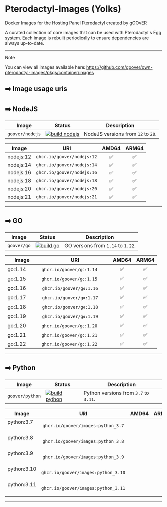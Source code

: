 # Pterodactyl-Images (Yolks)
Docker Images for the Hosting Panel Pterodactyl created by gOOvER

A curated collection of core images that can be used with Pterodactyl's Egg system. Each image is rebuilt
periodically to ensure dependencies are always up-to-date.

---

> [!NOTE]
> You can view all images available here: https://github.com/goover/own-pterodactyl-images/pkgs/container/images

## ➡️ Image usage uris

## ➡️ NodeJS
| Image              | Status                                                                                                                                                          | Description                                            |
| ------------------ | --------------------------------------------------------------------------------------------------------------------------------------------------------------- | ------------------------------------------------------ |
| `goover/nodejs` | [![build nodejs](https://github.com/goover/own-pterodactyl-images/actions/workflows/dev-nodejs.yml/badge.svg)](https://github.com/goover/own-pterodactyl-images/actions/workflows/dev-nodejs.yml) | NodeJS versions from `12` to `20`. |

| Image            | URI                                    | AMD64 | ARM64 |
| ---------------- | :--------------------------------------: | :------:| :------: |
| nodejs:12    | `ghcr.io/goover/nodejs:12` | ✅ | ✅ |
| nodejs:14    | `ghcr.io/goover/nodejs:14` | ✅ | ✅ |
| nodejs:16    | `ghcr.io/goover/nodejs:16` | ✅ | ✅ |
| nodejs:18    | `ghcr.io/goover/nodejs:18` | ✅ | ✅ |
| nodejs:20    | `ghcr.io/goover/nodejs:20` | ✅ | ✅ |
| nodejs:21    | `ghcr.io/goover/nodejs:21` | ✅ | ✅ |
---

## ➡️ GO
| Image              | Status                                                                                                                                                          | Description                                            |
| ------------------ | --------------------------------------------------------------------------------------------------------------------------------------------------------------- | ------------------------------------------------------ |
| `goover/go` | [![build go ](https://github.com/goover/own-pterodactyl-images/actions/workflows/dev-go.yml/badge.svg)](https://github.com/goover/own-pterodactyl-images/actions/workflows/dev-go.yml) | GO versions from `1.14` to `1.22`. |

| Image            | URI                                    | AMD64 | ARM64 |
| ---------------- | :--------------------------------------: | :------:| :------: |
| go:1.14ㅤㅤ      | `ghcr.io/goover/go:1.14`ㅤ ㅤ           |  ✅  |   ✅  |
| go:1.15 ㅤㅤ     | `ghcr.io/goover/go:1.15`ㅤ ㅤ           |  ✅  |   ✅  |
| go:1.16   ㅤㅤ   | `ghcr.io/goover/go:1.16`ㅤㅤ  | ✅ | ✅ |
| go:1.17   ㅤㅤ   | `ghcr.io/goover/go:1.17`ㅤㅤ  | ✅ | ✅ |
| go:1.18  ㅤㅤ    | `ghcr.io/goover/go:1.18`ㅤㅤ  | ✅ | ✅ |
| go:1.19  ㅤㅤ    | `ghcr.io/goover/go:1.19`ㅤㅤ  | ✅ | ✅ |
| go:1.20  ㅤㅤ    | `ghcr.io/goover/go:1.20`ㅤ ㅤ | ✅ | ✅ |
| go:1.21  ㅤㅤ    | `ghcr.io/goover/go:1.21`ㅤ ㅤ | ✅ | ✅ |
| go:1.22  ㅤㅤ    | `ghcr.io/goover/go:1.22`ㅤ ㅤ | ✅ | ✅ |
---

## ➡️ Python
| Image              | Status                                                                                                                                                          | Description                                            |
| ------------------ | --------------------------------------------------------------------------------------------------------------------------------------------------------------- | ------------------------------------------------------ |
| `goover/python` | [![build python ](https://github.com/goover/own-pterodactyl-images/actions/workflows/dev-python.yml/badge.svg)](https://github.com/goover/own-pterodactyl-images/actions/workflows/dev-python.yml) | Python versions from `3.7` to `3.11`. |

| Image            | URI                                    | AMD64 | ARM64 |
| ---------------- | :--------------------------------------: | :------:| :------: |
| python:3.7ㅤ   | `ghcr.io/goover/images:python_3.7`  |  |  |
| python:3.8ㅤ   | `ghcr.io/goover/images:python_3.8`  |  |  |
| python:3.9 ㅤ  | `ghcr.io/goover/images:python_3.9`  |  |  |
| python:3.10ㅤ  | `ghcr.io/goover/images:python_3.10` |  |  |
| python:3.11 ㅤ | `ghcr.io/goover/images:python_3.11` |  |  |
---